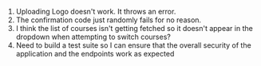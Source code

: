 1. Uploading Logo doesn't work. It throws an error.
2. The confirmation code just randomly fails for no reason.
3. I think the list of courses isn't getting fetched so it doesn't appear in the dropdown when attempting to switch courses?
4. Need to build a test suite so I can ensure that the overall security of the application and the endpoints work as expected